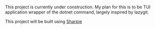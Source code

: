 This project is currently under construction. My plan for this is to be TUI application wrapper of the dotnet command, largely inspired by lazygit.

This project will be built using [Sharpie](https://github.com/pavkam/sharpie)
